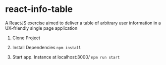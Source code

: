 # react-info-table
A ReactJS exercise aimed to deliver a table of arbitrary user information in a UX-friendly single page application

1. Clone Project

2. Install Dependencies
		`npm install`

3. Start app. Instance at localhost:3000/ 
		`npm run start`